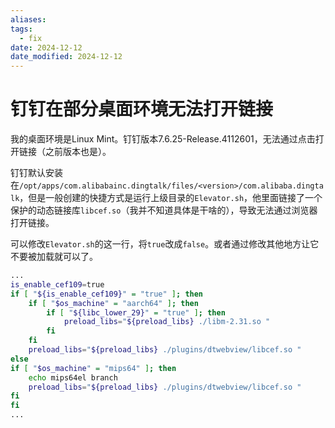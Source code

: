 ```yaml
---
aliases: 
tags:
  - fix
date: 2024-12-12
date_modified: 2024-12-12
---
```


# 钉钉在部分桌面环境无法打开链接

我的桌面环境是Linux Mint。钉钉版本7.6.25-Release.4112601，无法通过点击打开链接（之前版本也是）。

钉钉默认安装在`/opt/apps/com.alibabainc.dingtalk/files/<version>/com.alibaba.dingtalk`，但是一般创建的快捷方式是运行上级目录的`Elevator.sh`，他里面链接了一个保护的动态链接库`libcef.so`（我并不知道具体是干啥的），导致无法通过浏览器打开链接。

可以修改`Elevator.sh`的这一行，将`true`改成`false`。或者通过修改其他地方让它不要被加载就可以了。

```bash
...
is_enable_cef109=true
if [ "${is_enable_cef109}" = "true" ]; then
    if [ "$os_machine" = "aarch64" ]; then
        if [ "${libc_lower_29}" = "true" ]; then
            preload_libs="${preload_libs} ./libm-2.31.so "
        fi
    fi
    preload_libs="${preload_libs} ./plugins/dtwebview/libcef.so "
else
if [ "$os_machine" = "mips64" ]; then
    echo mips64el branch
    preload_libs="${preload_libs} ./plugins/dtwebview/libcef.so "
fi
fi
...
```
